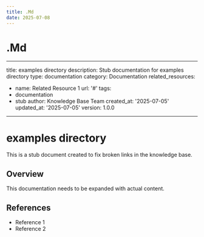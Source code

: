 ```yaml
---
title: .Md
date: 2025-07-08
---
```


# .Md

---
title: examples directory
description: Stub documentation for examples directory
type: documentation
category: Documentation
related_resources:
- name: Related Resource 1
  url: '#'
tags:
- documentation
- stub
author: Knowledge Base Team
created_at: '2025-07-05'
updated_at: '2025-07-05'
version: 1.0.0
---

# examples directory

This is a stub document created to fix broken links in the knowledge base.

## Overview

This documentation needs to be expanded with actual content.

## References

- Reference 1
- Reference 2
